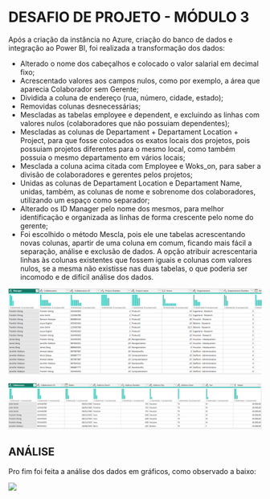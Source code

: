 # DESAFIO DE PROJETO - MÓDULO 3
Após a criação da instância no Azure, criação do banco de dados e integração ao Power BI, foi realizada a transformação dos dados:

- Alterado o nome dos cabeçalhos e colocado o valor salarial em decimal fixo;
- Acrescentado valores aos campos nulos, como por exemplo, a área que aparecia Colaborador sem Gerente;
- Dividida a coluna de endereço (rua, número, cidade, estado);
- Removidas colunas desnecessárias;
- Mescladas as tabelas employee e dependent, e excluindo as linhas com valores nulos (colaboradores que não possuiam dependentes);
- Mescladas as colunas de Departament + Departament Location + Project, para que fosse colocados os exatos locais dos projetos, pois possuiam projetos diferentes para o mesmo local, como também possuia o mesmo departamento em vários locais;
- Mesclada a coluna acima citada com Employee e Woks_on, para saber a divisão de colaboradores e gerentes pelos projetos;
- Unidas as colunas de Departament Location e Departament Name, unidas, também, as colunas de nome e sobrenome dos colaboradores, utilizando um espaço como separador;
- Alterado os ID Manager pelo nome dos mesmos, para melhor identificação e organizada as linhas de forma crescente pelo nome do gerente;
- Foi escolhido o método Mescla, pois ele une tabelas acrescentando novas colunas, apartir de uma coluna em comum, ficando mais fácil a separação, análise e exclusão de dados. A opção atribuir acrescentaria linhas às colunas existentes que fossem iguais e colunas com valores nulos, se a mesma não existisse nas duas tabelas, o que poderia ser incomodo e de difícil análise dos dados.
</p>
<img src="https://github.com/Talita-T/Desafio-Dio-2---Power-BI/blob/main/Desafio_de_Projeto_2/Tabela_1.png">
</p>
<img src="https://github.com/Talita-T/Desafio-Dio-2---Power-BI/blob/main/Desafio_de_Projeto_2/Tabela_2.png">
</p>

## ANÁLISE

Pro fim foi feita a análise dos dados em gráficos, como observado a baixo:
</p>

<img src="https://github.com/Talita-T/Desafio-Dio-2---Power-BI/blob/main/Desafio_de_Projeto_2/Relatório.png">
